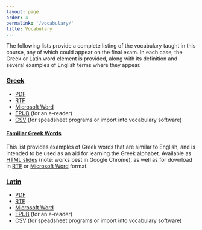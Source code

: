```yaml
---
layout: page
order: 4
permalink: '/vocabulary/'
title: Vocabulary
...
```


The following lists provide a complete listing of the vocabulary taught in this course, any of which could appear on the final exam. In each case, the Greek or Latin word element is provided, along with its definition and several examples of English terms where they appear.

### [Greek](greek/)

- [PDF](greek-vocabulary.pdf)
- [RTF](greek-vocabulary.rtf)
- [Microsoft Word](greek-vocabulary.docx)
- [EPUB](greek-vocabulary.epub) (for an e-reader)
- [CSV](greek-vocabulary.csv) (for speadsheet programs or import into vocabulary software)

#### [Familiar Greek Words](greek/alphabet/)

This list provides examples of Greek words that are similar to English, and is intended to be used as an aid for learning the Greek alphabet. Available as [HTML slides](familiar-greek-words.html) (note: works best in Google Chrome), as well as for download in [RTF](familiar-greek-words.rtf) or [Microsoft Word](familiar-greek-words.docx) format.

### [Latin](latin/)

- [PDF](latin-vocabulary.pdf)
- [RTF](latin-vocabulary.rtf)
- [Microsoft Word](latin-vocabulary.docx)
- [EPUB](latin-vocabulary.epub) (for an e-reader)
- [CSV](latin-vocabulary.csv) (for speadsheet programs or import into vocabulary software)